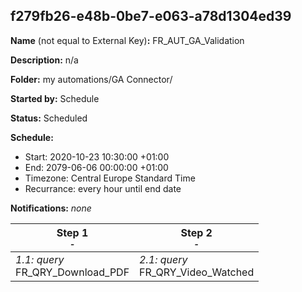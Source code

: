 ## f279fb26-e48b-0be7-e063-a78d1304ed39

**Name** (not equal to External Key)**:** FR_AUT_GA_Validation

**Description:** n/a

**Folder:** my automations/GA Connector/

**Started by:** Schedule

**Status:** Scheduled

**Schedule:**

* Start: 2020-10-23 10:30:00 +01:00
* End: 2079-06-06 00:00:00 +01:00
* Timezone: Central Europe Standard Time
* Recurrance: every hour until end date

**Notifications:** _none_


| Step 1<br>_<small>-</small>_ | Step 2<br>_<small>-</small>_ |
| --- | --- |
| _1.1: query_<br>FR_QRY_Download_PDF | _2.1: query_<br>FR_QRY_Video_Watched |
